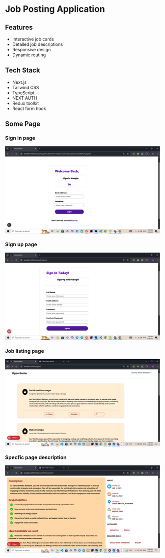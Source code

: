 # Job Posting Application

## Features

- Interactive job cards
- Detailed job descriptions
- Responsive design
- Dynamic routing

## Tech Stack

- Next.js
- Tailwind CSS
- TypeScript
- NEXT AUTH
- Redux toolkit
- React form hook
## Some Page
### Sign in page
![](./public/pages/signin.png)
### Sign up page
![](./public/pages/signup.png)
### Job listing page
![](./public/pages/pagelist.png)
### Specfic page description
![description.png](public/pages/description.png)

